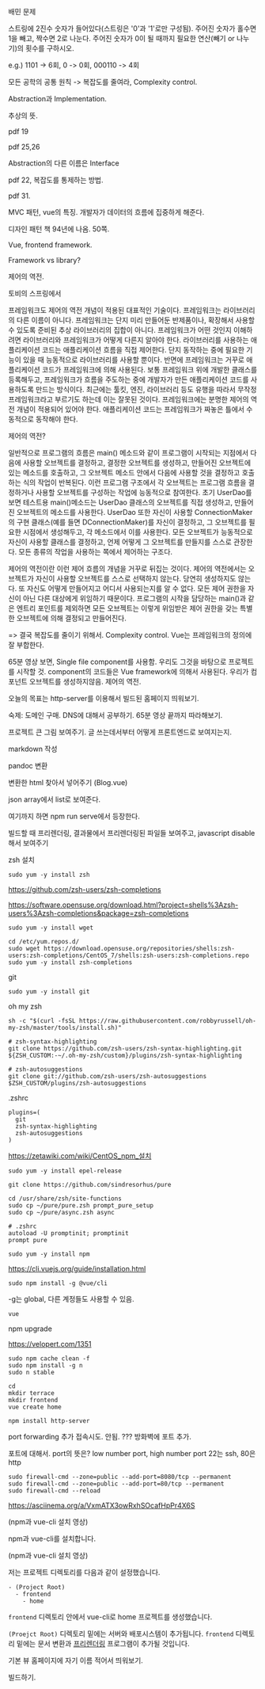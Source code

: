 배민 문제

스트링에 2진수 숫자가 들어있다(스트링은 '0'과 '1'로만 구성됨). 주어진 숫자가 홀수면 1을 빼고, 짝수면 2로 나눈다. 주어진 숫자가 0이 될 때까지 필요한 연산(빼기 or 나누기)의 횟수를 구하시오.

e.g.) 1101 -> 6회, 0 -> 0회, 000110 -> 4회


모든 공학의 공통 원칙
-> 복잡도를 줄여라, Complexity control.

Abstraction과 Implementation.

추상의 뜻.


pdf 19

pdf 25,26

Abstraction의 다른 이름은 Interface

pdf 22, 복잡도를 통제하는 방법.

pdf 31.



MVC 패턴, vue의 특징. 개발자가 데이터의 흐름에 집중하게 해준다.

디자인 패턴 책 94년에 나옴. 50쪽.

Vue, frontend framework.

Framework vs library?

제어의 역전.

토비의 스프링에서

프레임워크도 제어의 역전 개념이 적용된 대표적인 기술이다. 프레임워크는 라이브러리의 다른 이름이 아니다. 프레임워크는 단지 미리 만들어둔 반제품이나, 확장해서 사용할 수 있도록 준비된 추상 라이브러리의 집합이 아니다. 프레임워크가 어떤 것인지 이해하려면 라이브러리와 프레임워크가 어떻게 다른지 알아야 한다. 라이브러리를 사용하는 애플리케이션 코드는 애플리케이션 흐름을 직접 제어한다. 단지 동작하는 중에 필요한 기능이 있을 때 능동적으로 라이브러리를 사용할 뿐이다. 반면에 프레임워크는 거꾸로 애플리케이션 코드가 프레임워크에 의해 사용된다. 보통 프레임워크 위에 개발한 클래스를 등록해두고, 프레임워크가 흐름을 주도하는 중에 개발자가 만든 애플리케이션 코드를 사용하도록 만드는 방식이다. 최근에는 툴킷, 엔진, 라이브러리 등도 유행을 따라서 무작정 프레임워크라고 부르기도 하는데 이는 잘못된 것이다. 프레임워크에는 분명한 제어의 역전 개념이 적용되어 있어야 한다. 애플리케이션 코드는 프레임워크가 짜놓은 틀에서 수동적으로 동작해야 한다.


제어의 역전?

일반적으로 프로그램의 흐름은 main() 메소드와 같이 프로그램이 시작되는 지점에서 다음에 사용할 오브젝트를 결정하고, 결정한 오브젝트를 생성하고, 만들어진 오브젝트에 있는 메소드를 호출하고, 그 오브젝트 메소드 안에서 다음에 사용할 것을 결정하고 호출하는 식의 작업이 반복된다. 이런 프로그램 구조에서 각 오브젝트는 프로그램 흐름을 결정하거나 사용할 오브젝트를 구성하는 작업에 능동적으로 참여한다. 초기 UserDao를 보면 테스트용 main()메소드는 UserDao 클래스의 오브젝트를 직접 생성하고, 만들어진 오브젝트의 메소드를 사용한다. UserDao 또한 자신이 사용할 ConnectionMaker의 구현 클래스(예를 들면 DConnectionMaker)를 자신이 결정하고, 그 오브젝트를 필요한 시점에서 생성해두고, 각 메소드에서 이를 사용한다. 모든 오브젝트가 능동적으로 자신이 사용할 클래스를 결정하고, 언제 어떻게 그 오브젝트를 만들지를 스스로 관장한다. 모든 종류의 작업을 사용하는 쪽에서 제어하는 구조다.

제어의 역전이란 이런 제어 흐름의 개념을 거꾸로 뒤집는 것이다. 제어의 역전에서는 오브젝트가 자신이 사용할 오브젝트를 스스로 선택하지 않는다. 당연히 생성하지도 않는다. 또 자신도 어떻게 만들어지고 어디서 사용되는지를 알 수 없다. 모든 제어 권한을 자신이 아닌 다른 대상에게 위임하기 때문이다. 프로그램의 시작을 담당하는 main()과 같은 엔트리 포인트를 제외하면 모든 오브젝트는 이렇게 위임받은 제어 권한을 갖는 특별한 오브젝트에 의해 결정되고 만들어진다.

=> 결국 복잡도를 줄이기 위해서. Complexity control.
Vue는 프레임워크의 정의에 잘 부합한다.

65분 영상 보면, Single file component를 사용함. 우리도 그것을 바탕으로 프로젝트를 시작할 것. component의 코드들은 Vue framework에 의해서 사용된다. 우리가 컴포넌트 오브젝트를 생성하지않음. 제어의 역전.


오늘의 목표는 http-server를 이용해서 빌드된 홈페이지 띄워보기.


숙제: 도메인 구매. DNS에 대해서 공부하기. 65분 영상 끝까지 따라해보기.


프로젝트 큰 그림 보여주기. 글 쓰는데서부터 어떻게 프론트엔드로 보여지는지.

markdown 작성

pandoc 변환

변환한 html 찾아서 넣어주기 (Blog.vue)

json array에서 list로 보여준다.

여기까지 하면 npm run serve에서 등장한다.

빌드할 때 프리렌더링, 결과물에서 프리렌더링된 파일들 보여주고, javascript disable해서 보여주기

zsh 설치

```
sudo yum -y install zsh
```

https://github.com/zsh-users/zsh-completions

https://software.opensuse.org/download.html?project=shells%3Azsh-users%3Azsh-completions&package=zsh-completions

```
sudo yum -y install wget
```

```
cd /etc/yum.repos.d/
sudo wget https://download.opensuse.org/repositories/shells:zsh-users:zsh-completions/CentOS_7/shells:zsh-users:zsh-completions.repo
sudo yum -y install zsh-completions
```


git

```
sudo yum -y install git
```

oh my zsh

```
sh -c "$(curl -fsSL https://raw.githubusercontent.com/robbyrussell/oh-my-zsh/master/tools/install.sh)"
```


```
# zsh-syntax-highlighting
git clone https://github.com/zsh-users/zsh-syntax-highlighting.git ${ZSH_CUSTOM:-~/.oh-my-zsh/custom}/plugins/zsh-syntax-highlighting

# zsh-autosuggestions
git clone git://github.com/zsh-users/zsh-autosuggestions $ZSH_CUSTOM/plugins/zsh-autosuggestions
```

.zshrc

```
plugins=(
  git
  zsh-syntax-highlighting
  zsh-autosuggestions
)
```

<https://zetawiki.com/wiki/CentOS_npm_설치>


```
sudo yum -y install epel-release
```


```
git clone https://github.com/sindresorhus/pure
```

```
cd /usr/share/zsh/site-functions
sudo cp ~/pure/pure.zsh prompt_pure_setup
sudo cp ~/pure/async.zsh async
```

```
# .zshrc
autoload -U promptinit; promptinit
prompt pure
```

```
sudo yum -y install npm
```

https://cli.vuejs.org/guide/installation.html

```
sudo npm install -g @vue/cli
```

-g는 global, 다른 계정들도 사용할 수 있음.

```
vue
```

npm upgrade

https://velopert.com/1351

```
sudo npm cache clean -f
sudo npm install -g n
sudo n stable
```

```
cd
mkdir terrace
mkdir frontend
vue create home
```


```
npm install http-server
```

port forwarding 추가
접속시도. 안됨. ???
방화벽에 포트 추가.

포트에 대해서. port의 뜻은?
low number port, high number port
22는 ssh, 80은 http

```
sudo firewall-cmd --zone=public --add-port=8080/tcp --permanent
sudo firewall-cmd --zone=public --add-port=80/tcp --permanent
sudo firewall-cmd --reload
```


https://asciinema.org/a/VxmATX3owRxhSOcafHpPr4X6S

(npm과 vue-cli 설치 영상)

npm과 vue-cli를 설치합니다.

(npm과 vue-cli 설치 영상)

저는 프로젝트 디렉토리를 다음과 같이 설정했습니다.

```
- (Project Root)
  - frontend
    - home
```

`frontend` 디렉토리 안에서 vue-cli로 home 프로젝트를 생성했습니다.

`(Proejct Root)` 디렉토리 밑에는 서버와 배포시스템이 추가됩니다. `frontend` 디렉토리 밑에는 문서 변환과 [프리렌더링](/blog/2018/09/23/single-page-app의-search-engine-optimizaion과-vuejs/) 프로그램이 추가될 것입니다.

기본 뷰 홈페이지에 자기 이름 적어서 띄워보기.

빌드하기.
